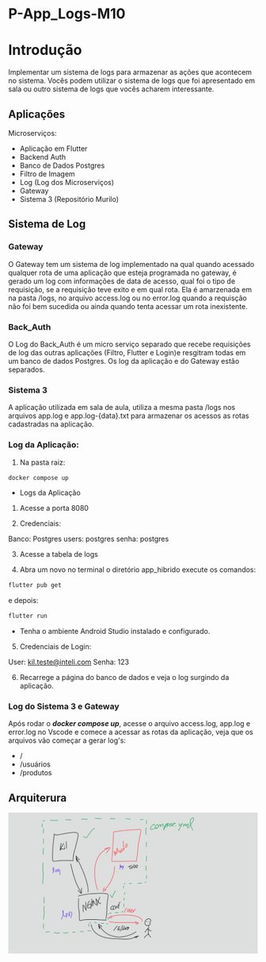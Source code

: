 # P-App_Logs-M10

# Introdução

Implementar um sistema de logs para armazenar as ações que acontecem no sistema. Vocês podem utilizar o sistema de logs que foi apresentado em sala ou outro sistema de logs que vocês acharem interessante.

## Aplicações

Microserviços:

- Aplicação em Flutter
- Backend Auth
- Banco de Dados Postgres
- Filtro de Imagem
- Log (Log dos Microserviços)
- Gateway
- Sistema 3 (Repositório Murilo)

## Sistema de Log

### Gateway

O Gateway tem um sistema de log implementado na qual quando acessado qualquer rota de uma aplicação que esteja programada no gateway, é gerado um log com informações de data de acesso, qual foi o tipo de requisição, se a requisição teve exito e em qual rota. Ela é amarzenada em na pasta /logs, no arquivo access.log ou no error.log quando a requisção não foi bem sucedida ou ainda quando tenta acessar um rota inexistente.

### Back_Auth

O Log do Back_Auth é um micro serviço separado que recebe requisições de log das outras aplicações (Filtro, Flutter e Login)e resgitram todas em um banco de dados Postgres. Os log da aplicação e do Gateway estão separados.

### Sistema 3

A aplicação utilizada em sala de aula, utiliza a mesma pasta /logs nos arquivos app.log e app.log-{data}.txt para armazenar os acessos as rotas cadastradas na aplicação.

### Log da Aplicação:

1. Na pasta raiz:

```bash
docker compose up
```

- Logs da Aplicação

1. Acesse a porta 8080

2. Credenciais:

Banco: Postgres
users: postgres
senha: postgres

3. Acesse a tabela de logs

4. Abra um novo no terminal o diretório app_hibrido execute os comandos:

```bash
flutter pub get
```

e depois:

```bash
flutter run
```

* Tenha o ambiente Android Studio instalado e configurado.

5. Credenciais de Login:

User:   kil.teste@inteli.com
Senha:  123

6. Recarrege a página do banco de dados e veja o log surgindo da aplicação.

### Log do Sistema 3 e Gateway

Após rodar o ***docker compose up***, acesse o arquivo access.log, app.log e error.log no Vscode e comece a acessar as rotas da aplicação, veja que os arquivos vão começar a gerar log's:

- /
- /usuários
- /produtos

## Arquiterura

![Arquitetura](/img/arquitetura_page.jpg)